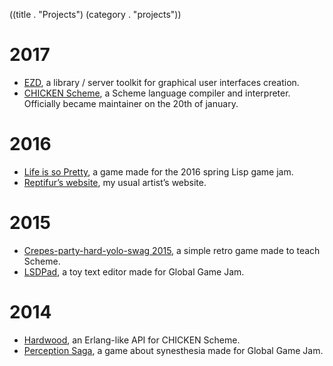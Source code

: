 ((title . "Projects")
 (category . "projects"))

2017
====

- [EZD](/cgit.cgi/ezd), a library / server toolkit for graphical user interfaces creation.
- [CHICKEN Scheme](https://call-cc.org/), a Scheme language compiler and interpreter. Officially became maintainer on the 20th of january.

2016
====

- [Life is so Pretty](project/life-is-so-pretty.xhtml), a game made for the 2016 spring Lisp game jam.
- [Reptifur’s website](https://repti.fr), my usual artist’s website.

2015
====

- [Crepes-party-hard-yolo-swag 2015](project/cphys2015.xhtml), a simple retro game made to teach Scheme.
- [LSDPad](project/lsdpad.xhtml), a toy text editor made for Global Game Jam.

2014
====

- [Hardwood](http://wiki.call-cc.org/eggref/4/hardwood), an Erlang-like API for CHICKEN Scheme.
- [Perception Saga](project/perception-saga.xhtml), a game about synesthesia made for Global Game Jam.
